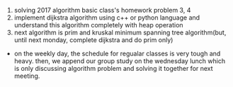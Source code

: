 1. solving 2017 algorithm basic class's homework problem 3, 4
2. implement dijkstra algorithm using c++ or python language and understand this algorithm completely with heap operation
3. next algorithm is prim and kruskal minimum spanning tree algorithm(but, until next monday, complete dijkstra and do prim only)

* on the weekly day, the schedule for regualar classes is very tough and heavy.  then, we append our group study on the wednesday lunch which is only discussing algorithm problem and solving it together for next meeting.
